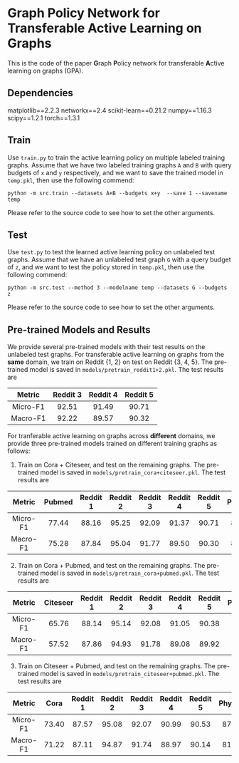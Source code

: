 # Graph Policy Network for Transferable Active Learning on Graphs

This is the code of the paper **G**raph **P**olicy network for transferable **A**ctive learning on graphs (GPA). 

## Dependencies
matplotlib==2.2.3
networkx==2.4
scikit-learn==0.21.2
numpy==1.16.3
scipy==1.2.1
torch==1.3.1

## Train
Use ```train.py``` to train the active learning policy on multiple labeled training graphs. Assume that we have two labeled training graphs ```A``` and ```B``` with query budgets of ```x``` and ```y``` respectively, and we want to save the trained model in ```temp.pkl```, then use the following commend: 
```
python -m src.train --datasets A+B --budgets x+y  --save 1 --savename temp
```
Please refer to the source code to see how to set the other arguments. 

## Test
Use ```test.py``` to test the learned active learning policy on unlabeled test graphs. Assume that we have an unlabeled test graph ```G``` with a query budget of ```z```, and we want to test the policy stored in ```temp.pkl```, then use the following commend: 
```
python -m src.test --method 3 --modelname temp --datasets G --budgets z
```
Please refer to the source code to see how to set the other arguments. 

## Pre-trained Models and Results
We provide several pre-trained models with their test results on the unlabeled test graphs. 
For transferable active learning on graphs from the **same** domain, we train on Reddit {1, 2} on test on Reddit {3, 4, 5}. The pre-trained model is saved in ```models/pretrain_reddit1+2.pkl```. The test results are

| Metric | Reddit 3 | Reddit 4 | Reddit 5 |
| :---: | :---:| :---:| :---: |
| Micro-F1 | 92.51 | 91.49 | 90.71 |
| Macro-F1 | 92.22 | 89.57 | 90.32 |

For tranferable active learning on graphs across **different** domains, we provide three pre-trained models trained on different training graphs as follows: 

1. Train on Cora + Citeseer, and test on the remaining graphs. The pre-trained model is saved in ```models/pretrain_cora+citeseer.pkl```. The test results are

| Metric | Pubmed | Reddit 1 | Reddit 2 | Reddit 3 | Reddit 4 | Reddit 5 | Physics | CS |
| :---: | :---:| :---:| :---: | :---: | :---:| :---:| :---: | :---: |
| Micro-F1 | 77.44 | 88.16 | 95.25 | 92.09 | 91.37 | 90.71 | 87.91 | 87.64 |
| Macro-F1 | 75.28 | 87.84 | 95.04 | 91.77 | 89.50 | 90.30 | 82.57 | 84.45 |

2. Train on Cora + Pubmed, and test on the remaining graphs. The pre-trained model is saved in ```models/pretrain_cora+pubmed.pkl```. The test results are

| Metric | Citeseer | Reddit 1 | Reddit 2 | Reddit 3 | Reddit 4 | Reddit 5 | Physics | CS |
| :---: | :---:| :---:| :---: | :---: | :---:| :---:| :---: | :---: |
| Micro-F1 | 65.76 | 88.14 | 95.14 | 92.08 | 91.05 | 90.38 | 87.14 | 88.15 |
| Macro-F1 | 57.52 | 87.86 | 94.93 | 91.78 | 89.08 | 89.92 | 81.04 | 85.24 |

3. Train on Citeseer + Pubmed, and test on the remaining graphs. The pre-trained model is saved in ```models/pretrain_citeseer+pubmed.pkl```. The test results are

| Metric | Cora | Reddit 1 | Reddit 2 | Reddit 3 | Reddit 4 | Reddit 5 | Physics | CS |
| :---: | :---:| :---:| :---: | :---: | :---:| :---:| :---: | :---: |
| Micro-F1 | 73.40 | 87.57 | 95.08 | 92.07 | 90.99 | 90.53 | 87.06 | 87.00 |
| Macro-F1 | 71.22 | 87.11 | 94.87 | 91.74 | 88.97 | 90.14 | 81.20 | 83.90 |
